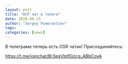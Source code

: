 ```yaml
---
layout: post
title: "ОСР чат в телеге"
date: 2018-06-23
author: "Sergey Pomerantsev"
tags:
categories: [news]
---
```


В телеграме теперь есть OSR чатик! Присоединяйтесь: 

<https://t.me/joinchat/Br3egVIpflGzcg_ABbCovA>
